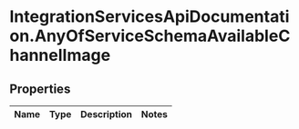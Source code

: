 # IntegrationServicesApiDocumentation.AnyOfServiceSchemaAvailableChannelImage

## Properties
Name | Type | Description | Notes
------------ | ------------- | ------------- | -------------
